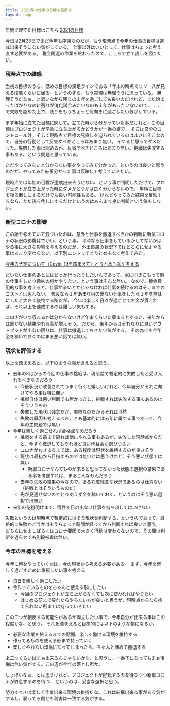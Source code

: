 ```yaml
---
title: 2021年の仕事の目標を見直す
layout: page
---
```

年始に建てた目標はこちら [2021の目標](https://karino2.github.io/2021/01/02/2021_goal.html)

今日は2月23日でまだ今年も序盤なのだが、もう現時点で今年の仕事の目標は達成出来そうにない気がしている。
仕事以外はいいとして、仕事はちょっと考え直す必要がある。
税金関連の作業も終わったので、ここらで立て直しを図りたい。

### 現時点での雑感

当初の目標のうち、低めの目標の満足ラインである「年末の時点でリリースが見える段階くらいに居る」というのすら、もう実現は無理そうに思っている。
無理そうだなぁ、と思いながら残りの１年を過ごしても良いのだけれど、まだ始まったばかりなのに残りが消化試合みたいなのも１年がもったいないので、
ここで失敗を認めた上で、残りをもうちょっと前向きに過ごしたい気がしている。

まず年始に立てた目標に関して。立てた時から分かっていた事だけれど、この目標はプロジェクトが早急に立ち上がるかどうかが一番の鍵で、
そこは自分のコントロール外。そして現時点で目標の見直しを迫られているのはまさにそこなので、自分の行動として反省すべきところはあまり無い。
イケると思ってダメだった。失敗した事は認めるが、反省すべきところはあまり無い。挑戦は失敗する事もある、という問題と思っている。

ただやってみないと分からない事をやってみて分かった、というのは良いと思うのだが、やってみた結果分かった事は反映して考えていきたい。

現時点では年始の目標が達成出来そうにない、という事が判明しただけで、プロジェクトが立ち上がった時にダメかどうかは良く分からないので、
単純に目標を後ろ倒しにするだけでも良い可能性もある。
けれどやってみた結果を反映するなら、ただ後ろ倒しにするだけというのはあんまり良い判断という気もしない。

### 新型コロナの影響

この話を考えていて気づいたのは、意外と仕事を撤退すべきかの判断に新型コロナの状況の影響はでかい、という事。
平時なら仕事をしているかしてないかはやる事に大きな影響を与えるのだが、
外出自粛の状況下ではどちらにせよやる事はあまり変わらない。以下別エントリでとりとめもなく考えてみた。

[今年の予定について（Covid-19を踏まえて）とりとめもなく考える](https://karino2.github.io/2021/02/23/plan_2021.html)

だいたい仕事のあとにはどっか行ったりしたいんであって、家に引きこもって別の仕事をしたり趣味の何かやりたい、という事はそんな無い。
なので、機会費用的な事を考えると、仕事が辛いとかじゃなければ仕事を続けるのはそこまでのコストとは思わない。
普段なら１年あまり目の出ない仕事をしたら１年を無駄にしたと大きく後悔する所だが、
今年は楽しく日々が過ごせてお金が貰えれば、それ以上を達成するのは難しい気もする。

コロナがいつ収まるかは分からないけど年末くらいに収まるとすると、来年からは働かない結果やれる事が増えそう。
だから、来年からはそれなりに良いアウトプットが出ない限りは、仕事は撤退しておきたい気がする。
その為にも今年金を稼いでおくのはまぁ悪い話では無い。

### 現状を評価する

以上を踏まえると、以下のような事が言えると思う。

- 去年の3月からの今回の仕事の挑戦は、現段階で暫定的に失敗したと受け入れるべきなのだろう
   - 今後状況が改善されてうまく行くと嬉しいけれど、今年自分がそれに向けてやる事は特に無い
   - 挑戦自体は悪い判断でも無かったし、挑戦すれば失敗する事もあるのはそういうもの
   - 失敗した現状は残念だが、失敗なのだからそれは当然
   - 失敗の原因も考えるべきことも基本的には去年に属する事であって、今年の主問題では無い
- 今年は楽しく過ごせれば合格点なのだろう
   - 挑戦をする前まで戻れば他にやれる事もあるが、失敗した現時点からだと、今すぐ撤退してもそれほど良い代替案が選びづらい
   - コロナがおさまるまでは、ある程度は現状を維持するのが良さそう
   - 現状は最初から目指すものでは無いとは思うけれど、そう悪い状態では無い
      - 新型コロナなんてものが来ると思ってなかった状態の選択の結果である事を考慮すれば、まぁこんなもんだろう
   - 去年の失敗の結果の今なので、ある程度残念な状況であるのは仕方ない（挑戦とはそういうものだ）
   - 先が見通せないのでとりあえず金を稼いでおく、というのはそう悪い選択では無い
- 来年の花粉明けまで、惰性で目の出ない仕事を持ち越してはいけない

失敗というのは現時点で暫定的にはそう現状を判断する、というのであって、最終的に失敗かどうかはもうちょっと時間が経ってから判断すれば良いと思う。
どちらにせよしばらくはコロナ要因で大きく行動は変わらないので、その間は判断を遅らせても別段被害は無い。

### 今年の目標を考える

今年に何をやっていくかは、今の現状から考える必要がある。
まず、今年を楽しく過ごすために重視したい事を考える

- 毎日を楽しく過ごしたい
- 今作っているものをちゃんと使える形にしたい
  - 今回のプロジェクトが立ち上がらなくても次に使われればやりたい
  - はじめる前まで戻れたらやらない方が良いと思うが、現時点からなら捨てられない所までは持っていきたい

この二つが相反する可能性があるが両立したい事で、今年自分が出来る事はこの程度かな、と思う。
それを踏まえると目標的には以下のような物になるか。

- 必要な作業を終えるまでの期間、楽しく働ける環境を維持する
- 作ってるものを使える形まで持っていく
- 楽しくやれない環境になってしまったら、ちゃんと諦めて撤退する

上二つくらいはまぁ出来るんじゃないかな、と思うし、一番下になってもまぁ後悔は無い気がする。この辺が今年の落とし所か。

しょぼいなぁ、とは思うけれど、プロジェクトが好転するのを待ちつつ新型コロナが終息するのを待つ、
というのは、妥当な選択と思う。

努力すべきは楽しく作業出来る環境の維持だな。これは結構出来る事がある気がするし、雇ってる側とも利害は一致する気がする。